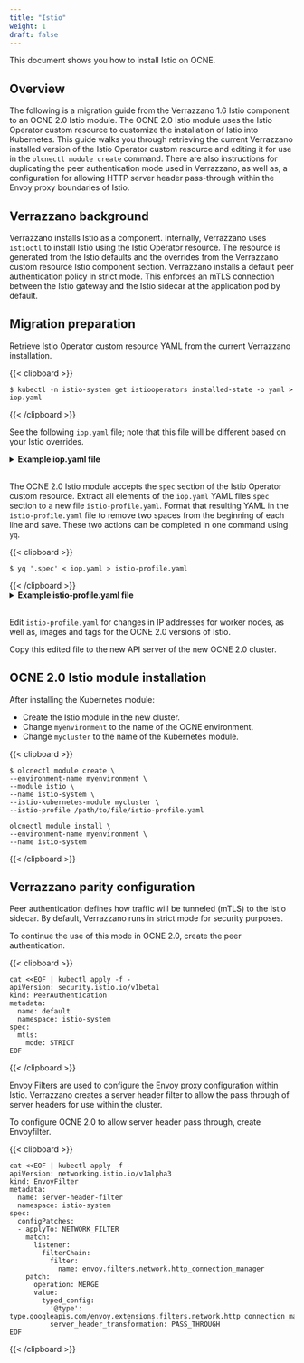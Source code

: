 ```yaml
---
title: "Istio"
weight: 1
draft: false
---
```

This document shows you how to install Istio on OCNE.

## Overview

The following is a migration guide from the Verrazzano 1.6 Istio component to an OCNE 2.0 Istio module. The OCNE 2.0 Istio module uses the Istio Operator custom resource to customize the installation of Istio into Kubernetes. This guide walks you through retrieving the current Verrazzano installed version of the Istio Operator custom resource and editing it for use in the `olcnectl module create` command. There are also instructions for duplicating the peer authentication mode used in Verrazzano, as well as, a configuration for allowing HTTP server header pass-through within the Envoy proxy boundaries of Istio.

## Verrazzano background

Verrazzano installs Istio as a component. Internally, Verrazzano uses `istioctl` to install Istio using the Istio Operator resource. The resource is generated from the Istio defaults and the overrides from the Verrazzano custom resource Istio component section. Verrazzano installs a default peer authentication policy in strict mode. This enforces an mTLS connection between the Istio gateway and the Istio sidecar at the application pod by default.

## Migration preparation

Retrieve Istio Operator custom resource YAML from the current Verrazzano installation.

{{< clipboard >}}
<div class="highlight">

```
$ kubectl -n istio-system get istiooperators installed-state -o yaml > iop.yaml
```
</div>
{{< /clipboard >}}

See the following `iop.yaml` file; note that this file will be different based on your Istio overrides.

<details>
<summary><b>Example iop.yaml file</b></summary>

{{< clipboard >}}
<div class="highlight">

```
apiVersion: install.istio.io/v1alpha1
kind: IstioOperator
metadata:
  name: installed-state
  namespace: istio-system
  ...
spec:
  components:
    base:
      enabled: true
    cni:
      enabled: false
    egressGateways:
    - enabled: true
      k8s:
        affinity:
          podAntiAffinity:
            preferredDuringSchedulingIgnoredDuringExecution:
            - podAffinityTerm:
                labelSelector:
                  matchExpressions:
                  - key: app
                    operator: In
                    values:
                    - istio-egressgateway
                topologyKey: kubernetes.io/hostname
              weight: 100
        overlays:
        - kind: Deployment
          name: istio-egressgateway
          patches:
          - path: spec.template.spec.containers.[name:istio-proxy].securityContext
            value: |
              privileged: false
              allowPrivilegeEscalation: false
              capabilities:
                drop:
                  - ALL
        replicaCount: 1
        securityContext:
          runAsGroup: "1337"
          runAsNonRoot: true
          runAsUser: "1337"
          seccompProfile:
            type: RuntimeDefault
      name: istio-egressgateway
    ingressGateways:
    - enabled: true
      k8s:
        affinity:
          podAntiAffinity:
            preferredDuringSchedulingIgnoredDuringExecution:
            - podAffinityTerm:
                labelSelector:
                  matchExpressions:
                  - key: app
                    operator: In
                    values:
                    - istio-ingressgateway
                topologyKey: kubernetes.io/hostname
              weight: 100
        overlays:
        - kind: Deployment
          name: istio-ingressgateway
          patches:
          - path: spec.template.spec.containers.[name:istio-proxy].securityContext
            value: |
              privileged: false
              allowPrivilegeEscalation: false
              capabilities:
                drop:
                  - ALL
        replicaCount: 1
        securityContext:
          runAsGroup: "1337"
          runAsNonRoot: true
          runAsUser: "1337"
          seccompProfile:
            type: RuntimeDefault
        service:
          type: LoadBalancer
      name: istio-ingressgateway
    istiodRemote:
      enabled: false
    pilot:
      enabled: true
      k8s:
        affinity:
          podAntiAffinity:
            preferredDuringSchedulingIgnoredDuringExecution:
            - podAffinityTerm:
                labelSelector:
                  matchLabels:
                    app: istiod
                topologyKey: kubernetes.io/hostname
              weight: 100
        overlays:
        - kind: Deployment
          name: istiod
          patches:
          - path: spec.template.spec.containers.[name:discovery].securityContext
            value: |
              privileged: false
              allowPrivilegeEscalation: false
              capabilities:
                drop:
                  - ALL
        securityContext:
          runAsGroup: "1337"
          runAsNonRoot: true
          runAsUser: "1337"
          seccompProfile:
            type: RuntimeDefault
  hub: docker.io/istio
  meshConfig:
    defaultConfig:
      proxyMetadata: {}
      tracing:
        tlsSettings:
          mode: ISTIO_MUTUAL
        zipkin:
          address: jaeger-operator-jaeger-collector.verrazzano-monitoring.svc.cluster.local.:9411
    enablePrometheusMerge: true
  profile: default
  tag: 1.19.0
  values:
    base:
      enableCRDTemplates: false
      validationURL: ""
    defaultRevision: ""
    gateways:
      istio-egressgateway:
        autoscaleEnabled: false
        env:
          ISTIO_META_REQUESTED_NETWORK_VIEW: external
        name: istio-egressgateway
        secretVolumes:
        - mountPath: /etc/istio/egressgateway-certs
          name: egressgateway-certs
          secretName: istio-egressgateway-certs
        - mountPath: /etc/istio/egressgateway-ca-certs
          name: egressgateway-ca-certs
          secretName: istio-egressgateway-ca-certs
        type: ClusterIP
      istio-ingressgateway:
        autoscaleEnabled: false
        env: {}
        name: istio-ingressgateway
        secretVolumes:
        - mountPath: /etc/istio/ingressgateway-certs
          name: ingressgateway-certs
          secretName: istio-ingressgateway-certs
        - mountPath: /etc/istio/ingressgateway-ca-certs
          name: ingressgateway-ca-certs
          secretName: istio-ingressgateway-ca-certs
        serviceAnnotations:
          service.beta.kubernetes.io/oci-load-balancer-internal: true
          service.beta.kubernetes.io/oci-load-balancer-security-list-management-mode: None
          service.beta.kubernetes.io/oci-load-balancer-shape: flexible
          service.beta.kubernetes.io/oci-load-balancer-shape-flex-max: "10"
          service.beta.kubernetes.io/oci-load-balancer-shape-flex-min: "10"
          service.beta.kubernetes.io/oci-load-balancer-subnet1: ocid1.subnet.oc1.iad.aaaaaaaasxecsmvaw4li6a6wic45fjjaefilsqesoddckzp4w72w4m2w7pbq
        type: LoadBalancer
    global:
      configValidation: true
      defaultNodeSelector: {}
      defaultPodDisruptionBudget:
        enabled: false
      defaultResources:
        requests:
          cpu: 10m
      hub: ghcr.io/verrazzano
      imagePullPolicy: IfNotPresent
      imagePullSecrets: []
      istioNamespace: istio-system
      istiod:
        enableAnalysis: false
      jwtPolicy: third-party-jwt
      logAsJson: false
      logging:
        level: default:info
      meshNetworks: {}
      mountMtlsCerts: false
      multiCluster:
        clusterName: ""
        enabled: false
      network: ""
      omitSidecarInjectorConfigMap: false
      oneNamespace: false
      operatorManageWebhooks: false
      pilotCertProvider: istiod
      priorityClassName: ""
      proxy:
        autoInject: enabled
        clusterDomain: cluster.local
        componentLogLevel: misc:error
        enableCoreDump: false
        excludeIPRanges: ""
        excludeInboundPorts: ""
        excludeOutboundPorts: ""
        image: proxyv2
        includeIPRanges: '*'
        logLevel: warning
        privileged: false
        readinessFailureThreshold: 90
        readinessInitialDelaySeconds: 1
        readinessPeriodSeconds: 2
        resources:
          limits:
            cpu: 2000m
            memory: 1024Mi
          requests:
            cpu: 100m
            memory: 128Mi
        statusPort: 15020
        tracer: zipkin
      proxy_init:
        image: proxyv2
      sds:
        token:
          aud: istio-ca
      sts:
        servicePort: 0
      tag: 1.19.0-1-20240102223345-96c3a993
      tracer:
        datadog: {}
        lightstep: {}
        stackdriver: {}
        zipkin: {}
      useMCP: false
    istiodRemote:
      injectionURL: ""
    meshConfig:
      defaultConfig:
        proxyMetadata: {}
      enablePrometheusMerge: false
    pilot:
      autoscaleEnabled: false
      autoscaleMax: 5
      autoscaleMin: 1
      configMap: true
      cpu:
        targetAverageUtilization: 80
      deploymentLabels: null
      env: {}
      image: ghcr.io/verrazzano/pilot:1.19.0-1-20240102223345-96c3a993
      keepaliveMaxServerConnectionAge: 30m
      nodeSelector: {}
      podLabels: {}
      replicaCount: 1
      traceSampling: 1
    sidecarInjectorWebhook:
      rewriteAppHTTPProbe: true
    telemetry:
      enabled: true
      v2:
        enabled: true
        metadataExchange:
          wasmEnabled: false
        prometheus:
          enabled: true
          wasmEnabled: false
        stackdriver:
          configOverride: {}
          enabled: false
          logging: false
          monitoring: false
          topology: false
```
</div>
{{< /clipboard >}}
</details>

<BR>

The OCNE 2.0 Istio module accepts the `spec` section of the Istio Operator custom resource. Extract all elements of the `iop.yaml` YAML files `spec` section to a new file `istio-profile.yaml`. Format that resulting YAML in the `istio-profile.yaml` file to remove two spaces from the beginning of each line and save. These two actions can be completed in one command using `yq`.

{{< clipboard >}}
<div class="highlight">

```
$ yq '.spec' < iop.yaml > istio-profile.yaml
```
</div>
{{< /clipboard >}}


<details>
<summary><b>Example istio-profile.yaml file</b></summary>

{{< clipboard >}}
<div class="highlight">

```
components:
  base:
    enabled: true
  cni:
    enabled: false
  egressGateways:
  ...

```
</div>
{{< /clipboard >}}
</details>

<BR>

Edit `istio-profile.yaml` for changes in IP addresses for worker nodes, as well as, images and tags for the OCNE 2.0 versions of Istio.

Copy this edited file to the new API server of the new OCNE 2.0 cluster.

## OCNE 2.0 Istio module installation

After installing the Kubernetes module:

- Create the Istio module in the new cluster.
- Change `myenvironment` to the name of the OCNE environment.
- Change `mycluster` to the name of the Kubernetes module.

{{< clipboard >}}
<div class="highlight">

```
$ olcnectl module create \
--environment-name myenvironment \
--module istio \
--name istio-system \
--istio-kubernetes-module mycluster \
--istio-profile /path/to/file/istio-profile.yaml

olcnectl module install \
--environment-name myenvironment \
--name istio-system
```
</div>
{{< /clipboard >}}

## Verrazzano parity configuration

Peer authentication defines how traffic will be tunneled (mTLS) to the Istio sidecar. By default, Verrazzano runs in strict mode for security purposes.

To continue the use of this mode in OCNE 2.0, create the peer authentication.

{{< clipboard >}}
<div class="highlight">

```
cat <<EOF | kubectl apply -f -
apiVersion: security.istio.io/v1beta1
kind: PeerAuthentication
metadata:
  name: default
  namespace: istio-system
spec:
  mtls:
    mode: STRICT
EOF
```
</div>
{{< /clipboard >}}

Envoy Filters are used to configure the Envoy proxy configuration within Istio. Verrazzano creates a server header filter to allow the pass through of server headers for use within the cluster.

To configure OCNE 2.0 to allow server header pass through, create Envoyfilter.

{{< clipboard >}}
<div class="highlight">

```
cat <<EOF | kubectl apply -f -
apiVersion: networking.istio.io/v1alpha3
kind: EnvoyFilter
metadata:
  name: server-header-filter
  namespace: istio-system
spec:
  configPatches:
  - applyTo: NETWORK_FILTER
    match:
      listener:
        filterChain:
          filter:
            name: envoy.filters.network.http_connection_manager
    patch:
      operation: MERGE
      value:
        typed_config:
          '@type': type.googleapis.com/envoy.extensions.filters.network.http_connection_manager.v3.HttpConnectionManager
          server_header_transformation: PASS_THROUGH
EOF
```
</div>
{{< /clipboard >}}
